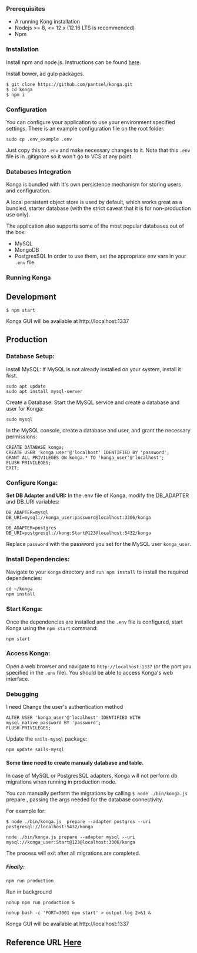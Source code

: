 ### Prerequisites
- A running Kong installation
- Nodejs >= 8, <= 12.x (12.16 LTS is recommended)
- Npm
### Installation
Install npm and node.js. Instructions can be found [here](https://sailsjs.com/#/getStarted?q=what-os-do-i-need).

Install bower, ad gulp packages.
```
$ git clone https://github.com/pantsel/konga.git
$ cd konga
$ npm i
```
### Configuration
You can configure your application to use your environment specified settings.
There is an example configuration file on the root folder.
```
sudo cp .env_example .env
```
Just copy this to `.env` and make necessary changes to it. Note that this `.env` file is in .gitignore so it won't go to VCS at any point.
### Databases Integration
Konga is bundled with It's own persistence mechanism for storing users and configuration.

A local persistent object store is used by default, which works great as a bundled, starter database (with the strict caveat that it is for non-production use only).

The application also supports some of the most popular databases out of the box:

- MySQL
- MongoDB
- PostgresSQL
In order to use them, set the appropriate env vars in your `.env` file.
### Running Konga
## Development
```
$ npm start
```
Konga GUI will be available at http://localhost:1337

## Production

### Database Setup:
Install MySQL: If MySQL is not already installed on your system, install it first.
```
sudo apt update
sudo apt install mysql-server
```
Create a Database: Start the MySQL service and create a database and user for Konga:
```
sudo mysql
```
In the MySQL console, create a database and user, and grant the necessary permissions:
```
CREATE DATABASE konga;
CREATE USER 'konga_user'@'localhost' IDENTIFIED BY 'password';
GRANT ALL PRIVILEGES ON konga.* TO 'konga_user'@'localhost';
FLUSH PRIVILEGES;
EXIT;
```
### Configure Konga:
**Set DB Adapter and URI:** In the .env file of Konga, modify the DB_ADAPTER and DB_URI variables:
```
DB_ADAPTER=mysql
DB_URI=mysql://konga_user:password@localhost:3306/konga
```

```
DB_ADAPTER=postgres
DB_URI=postgresql://kong:Start@123@localhost:5432/konga
```
Replace `password` with the password you set for the MySQL user `konga_user`.

### Install Dependencies:
Navigate to your `Konga` directory and `run npm install` to install the required dependencies:
```
cd ~/konga
npm install
```
### Start Konga:
Once the dependencies are installed and the `.env` file is configured, start Konga using the `npm start` command:
```
npm start
```
### Access Konga:
Open a web browser and navigate to `http://localhost:1337` (or the port you specified in the `.env` file). You should be able to access Konga's web interface.

### Debugging
I need Change the user's authentication method
```
ALTER USER 'konga_user'@'localhost' IDENTIFIED WITH mysql_native_password BY 'password';
FLUSH PRIVILEGES;
```
Update the `sails-mysql` package:
```
npm update sails-mysql
```
#### Some time need to create manualy database and table.
In case of MySQL or PostgresSQL adapters, Konga will not perform db migrations when running in production mode.

You can manually perform the migrations by calling `$ node ./bin/konga.js ` prepare , passing the args needed for the database connectivity.

For example for:

```
$ node ./bin/konga.js  prepare --adapter postgres --uri postgresql://localhost:5432/konga

node ./bin/konga.js prepare --adapter mysql --uri mysql://konga_user:Start@123@localhost:3306/konga
```
The process will exit after all migrations are completed.
##### Finally:

```
npm run production
```
Run in background
```
nohup npm run production &
```
```
nohup bash -c 'PORT=3001 npm start' > output.log 2>&1 &
```

Konga GUI will be available at http://localhost:1337

## Reference URL [Here](https://github.com/pantsel/konga?tab=readme-ov-file#installation)
